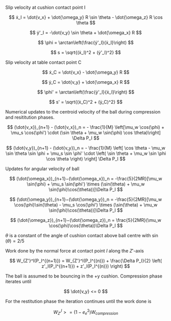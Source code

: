 Slip velocity at cushion contact point I

$$
ẋ_I = \dot{v_x} + \dot{\omega_y} R \sin \theta - \dot{\omega_z} R \cos \theta
$$

$$
ẏ'_I = -\dot{v_y} \sin \theta + \dot{\omega_x} R
$$

$$
\phi = \arctan\left(\frac{ẏ'_I}{ẋ_I}\right)
$$

$$
s = \sqrt{(ẋ_I)^2 + (ẏ'_I)^2}
$$

Slip velocity at table contact point C

$$
ẋ_C = \dot{v_x} - \dot{\omega_y} R
$$

$$
ẏ_C = \dot{v_y} + \dot{\omega_x} R
$$

$$
\phi' = \arctan\left(\frac{ẏ'_I}{ẋ_I}\right)
$$

$$
s' = \sqrt{(ẋ_C)^2 + (ẏ_C)^2}
$$

Numerical updates to the centroid velocity of the ball during compression and resititution phases.

$$
(\dot{v_x})_{n+1} - (\dot{v_x})_n = - \frac{1}{M} \left[\mu_w \cos(\phi) + \mu_s \cos(\phi') \cdot (\sin \theta + \mu_w \sin(\phi) \cos \theta)\right] \Delta P_I
$$

$$
(\dot{v_y})_{n+1} - (\dot{v_y})_n  = - \frac{1}{M} \left[ \cos \theta - \mu_w \sin \theta \sin \phi + \mu_s \sin \phi' \cdot \left( \sin \theta + \mu_w \sin \phi \cos \theta \right) \right] \Delta P_I
$$

Updates for angular velocity of ball

$$
(\dot{\omega_x})_{n+1}−(\dot{\omega_x})_n = -\frac{5}{2MR}[\mu_w \sin(\phi) + \mu_s \sin(\phi') \times (\sin(\theta) + \mu_w \sin(\phi)\cos(\theta))]\Delta P_I
$$


$$
(\dot{\omega_y})_{n+1}−(\dot{\omega_y})_n = -\frac{5}{2MR}[\mu_w \cos(\phi)\sin(\theta) - \mu_s \cos(\phi') \times (\sin(\theta) + \mu_w \sin(\phi)\cos(\theta))]\Delta P_I
$$


$$
(\dot{\omega_z})_{n+1}−(\dot{\omega_z})_n = \frac{5}{2MR}(\mu_w \cos(\phi)\cos(\theta))\Delta P_I
$$

$`\theta`$ is a constant of the angle of cushion contact above ball centre with $`\sin(\theta) = 2/5`$

Work done by the normal force at contact point $I$ along the $Z'$-axis

$$
W_{Z'}^I(P_I^{(n+1)}) = W_{Z'}^I(P_I^{(n)}) + \frac{\Delta P_I}{2} \left( z'_I(P_I^{(n+1)}) + z'_I(P_I^{(n)}) \right)
$$

The ball is assumed to be bouncing in the +y cushion. Compression phase iterates until 

$$
\dot{v_y} <= 0
$$

For the restitution phase the iteration continues until the work done is

$$
W_{Z'}^I >= (1 - e_e^2) W_{compression}
$$
